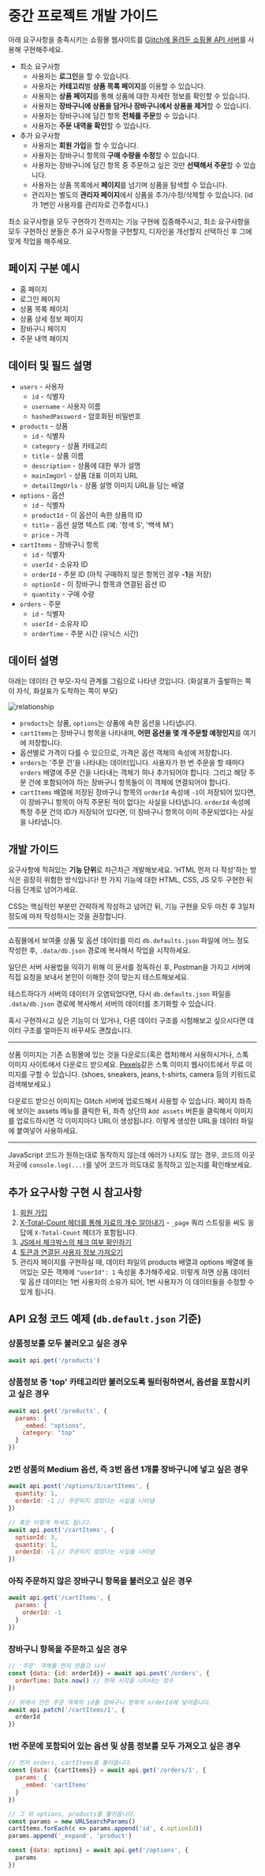 # 중간 프로젝트 개발 가이드

아래 요구사항을 충족시키는 쇼핑몰 웹사이트를 [Glitch에 올려둔 쇼핑몰 API 서버](https://glitch.com/edit/#!/fds-json-server-store)를 사용해 구현해주세요.

- 최소 요구사항
  - 사용자는 **로그인**을 할 수 있습니다.
  - 사용자는 **카테고리**별 **상품 목록 페이지**를 이용할 수 있습니다.
  - 사용자는 **상품 페이지**를 통해 상품에 대한 자세한 정보를 확인할 수 있습니다.
  - 사용자는 **장바구니에 상품을 담거나 장바구니에서 상품을 제거**할 수 있습니다.
  - 사용자는 장바구니에 담긴 항목 **전체를 주문**할 수 있습니다.
  - 사용자는 **주문 내역을 확인**할 수 있습니다.
- 추가 요구사항
  - 사용자는 **회원 가입**을 할 수 있습니다.
  - 사용자는 장바구니 항목의 **구매 수량을 수정**할 수 있습니다.
  - 사용자는 장바구니에 담긴 항목 중 주문하고 싶은 것만 **선택해서 주문**할 수 있습니다.
  - 사용자는 상품 목록에서 **페이지**를 넘기며 상품을 탐색할 수 있습니다.
  - 관리자는 별도의 **관리자 페이지**에서 상품을 추가/수정/삭제할 수 있습니다. (id가 1번인 사용자를 관리자로 간주합시다.)

최소 요구사항을 모두 구현하기 전까지는 기능 구현에 집중해주시고, 최소 요구사항을 모두 구현하신 분들은 추가 요구사항을 구현할지, 디자인을 개선할지 선택하신 후 그에 맞게 작업을 해주세요.

## 페이지 구분 예시

- 홈 페이지
- 로그인 페이지
- 상품 목록 페이지
- 상품 상세 정보 페이지
- 장바구니 페이지
- 주문 내역 페이지

## 데이터 및 필드 설명

- `users` - 사용자
  - `id` - 식별자
  - `username` - 사용자 이름
  - `hashedPassword` - 암호화된 비밀번호
- `products` - 상품
  - `id` - 식별자
  - `category` - 상품 카테고리
  - `title` - 상품 이름
  - `description` - 상품에 대한 부가 설명
  - `mainImgUrl` - 상품 대표 이미지 URL
  - `detailImgUrls` - 상품 설명 이미지 URL을 담는 배열
- `options` - 옵션
  - `id` - 식별자
  - `productId` - 이 옵션이 속한 상품의 ID
  - `title` - 옵션 설명 텍스트 (예: '청색 S', '백색 M')
  - `price` - 가격
- `cartItems` - 장바구니 항목
  - `id` - 식별자
  - `userId` - 소유자 ID
  - `orderId` - 주문 ID (아직 구매하지 않은 항목인 경우 **-1**을 저장)
  - `optionId` - 이 장바구니 항목과 연결된 옵션 ID
  - `quantity` - 구매 수량
- `orders` - 주문
  - `id` - 식별자
  - `userId` - 소유자 ID
  - `orderTime` - 주문 시간 (유닉스 시간)

## 데이터 설명

아래는 데이터 간 부모-자식 관계를 그림으로 나타낸 것입니다. (화살표가 출발하는 쪽이 자식, 화살표가 도착하는 쪽이 부모)

![relationship](./relationship.png)

- `products`는 상품, `options`는 상품에 속한 옵션을 나타냅니다.
- `cartItems`는 장바구니 항목을 나타내며, **어떤 옵션을 몇 개 주문할 예정인지**를 여기에 저장합니다.
- 옵션별로 가격이 다를 수 있으므로, 가격은 옵션 객체의 속성에 저장합니다.
- `orders`는 '주문 건'을 나타내는 데이터입니다. 사용자가 한 번 주문을 할 때마다 `orders` 배열에 주문 건을 나타내는 객체가 하나 추가되어야 합니다. 그리고 해당 주문 건에 포함되어야 하는 장바구니 항목들이 이 객체에 연결되어야 합니다.
- `cartItems` 배열에 저장된 장바구니 항목의 `orderId` 속성에 `-1`이 저장되어 있다면, 이 장바구니 항목이 아직 주문된 적이 없다는 사실을 나타냅니다. `orderId` 속성에 특정 주문 건의 ID가 저장되어 있다면, 이 장바구니 항목이 이미 주문되었다는 사실을 나타냅니다.

## 개발 가이드

요구사항에 적혀있는 **기능 단위**로 차근차근 개발해보세요. 'HTML 먼저 다 작성'하는 방식은 굉장히 위험한 방식입니다! 한 가지 기능에 대한 HTML, CSS, JS 모두 구현한 뒤 다음 단계로 넘어가세요.

CSS는 핵심적인 부분만 간략하게 작성하고 넘어간 뒤, 기능 구현을 모두 마친 후 3일차 정도에 마저 작성하시는 것을 권장합니다.

---

쇼핑몰에서 보여줄 상품 및 옵션 데이터를 미리 `db.defaults.json` 파일에 어느 정도 작성한 후, `.data/db.json` 경로에 복사해서 작업을 시작하세요.

일단은 서버 사용법을 익히기 위해 이 문서를 정독하신 후, Postman을 가지고 서버에 직접 요청을 보내서 본인이 이해한 것이 맞는지 테스트해보세요.

테스트하다가 서버의 데이터가 오염되었다면, 다시 `db.defaults.json` 파일을 `.data/db.json` 경로에 복사해서 서버의 데이터를 초기화할 수 있습니다.

혹시 구현하시고 싶은 기능이 더 있거나, 다른 데이터 구조를 시험해보고 싶으시다면 데이터 구조를 얼마든지 바꾸셔도 괜찮습니다.

---

상품 이미지는 기존 쇼핑몰에 있는 것을 다운로드(혹은 캡처)해서 사용하시거나, 스톡 이미지 사이트에서 다운로드 받으세요. [Pexels](https://www.pexels.com/)같은 스톡 이미지 웹사이트에서 무료 이미지를 구할 수 있습니다. (shoes, sneakers, jeans, t-shirts, camera 등의 키워드로 검색해보세요.)

다운로드 받으신 이미지는 Glitch 서버에 업로드해서 사용할 수 있습니다. 페이지 좌측에 보이는 assets 메뉴를 클릭한 뒤, 좌측 상단의 `Add assets` 버튼을 클릭해서 이미지를 업로드하시면 각 이미지마다 URL이 생성됩니다. 이렇게 생성한 URL을 데이터 파일에 붙여넣어 사용하세요.

---

JavaScript 코드가 원하는대로 동작하지 않는데 에러가 나지도 않는 경우, 코드의 이곳 저곳에 `console.log(...)`를 넣어 코드가 의도대로 동작하고 있는지를 확인해보세요.

## 추가 요구사항 구현 시 참고사항

1. [회원 가입](https://github.com/fds9/fds-json-server#%EC%82%AC%EC%9A%A9%EC%9E%90-%EC%83%9D%EC%84%B1%ED%95%98%EA%B8%B0)
1. [X-Total-Count 헤더를 통해 자료의 개수 알아내기](https://github.com/typicode/json-server#slice) - `_page` 쿼리 스트링을 써도 응답에 `X-Total-Count` 헤더가 포함됩니다.
1. [JS에서 체크박스의 체크 여부 확인하기](https://www.w3schools.com/jsref/prop_checkbox_checked.asp)
1. [토큰과 연결된 사용자 정보 가져오기](https://github.com/fds9/fds-json-server#%ED%86%A0%ED%81%B0%EA%B3%BC-%EC%97%B0%EA%B2%B0%EB%90%9C-%EC%82%AC%EC%9A%A9%EC%9E%90-%EC%A0%95%EB%B3%B4-%EA%B0%80%EC%A0%B8%EC%98%A4%EA%B8%B0)
1. 관리자 페이지를 구현하실 때, 데이터 파일의 products 배열과 options 배열에 들어있는 모든 객체에 `"userId": 1` 속성을 추가해주세요. 이렇게 하면 상품 데이터 및 옵션 데이터는 1번 사용자의 소유가 되어, 1번 사용자가 이 데이터들을 수정할 수 있게 됩니다.

## API 요청 코드 예제 (`db.default.json` 기준)

### 상품정보를 모두 불러오고 싶은 경우

```js
await api.get('/products')
```

### 상품정보 중 'top' 카테고리만 불러오도록 필터링하면서, 옵션을 포함시키고 싶은 경우

```js
await api.get('/products', {
  params: {
    _embed: "options",
    category: "top"
  }
})
```

### 2번 상품의 Medium 옵션, 즉 3번 옵션 1개를 장바구니에 넣고 싶은 경우

```js
await api.post('/options/3/cartItems', {
  quantity: 1,
  orderId: -1 // 주문되지 않았다는 사실을 나타냄
})

// 혹은 이렇게 하셔도 됩니다.
await api.post('/cartItems', {
  optionId: 3,
  quantity: 1,
  orderId: -1 // 주문되지 않았다는 사실을 나타냄
})
```

### 아직 주문하지 않은 장바구니 항목을 불러오고 싶은 경우

```js
await api.get('/cartItems', {
  params: {
    orderId: -1
  }
})
```

### 장바구니 항목을 주문하고 싶은 경우

```js
// '주문' 객체를 먼저 만들고 나서
const {data: {id: orderId}} = await api.post('/orders', {
  orderTime: Date.now() // 현재 시각을 나타내는 정수
})

// 위에서 만든 주문 객체의 id를 장바구니 항목의 orderId에 넣어줍니다.
await api.patch('/cartItems/1', {
  orderId
})
```

### 1번 주문에 포함되어 있는 옵션 및 상품 정보를 모두 가져오고 싶은 경우

```js
// 먼저 orders, cartItems를 불러옵니다.
const {data: {cartItems}} = await api.get('/orders/1', {
  params: {
    _embed: 'cartItems'
  }
})

// 그 뒤 options, products를 불러옵니다.
const params = new URLSearchParams()
cartItems.forEach(c => params.append('id', c.optionId))
params.append('_expand', 'product')

const {data: options} = await api.get('/options', {
  params
})
```
